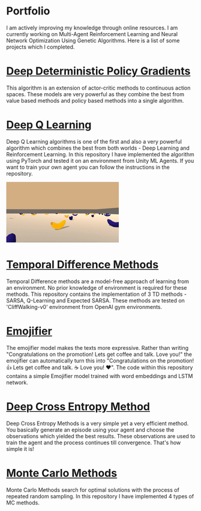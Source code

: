 # Portfolio

I am actively improving my knowledge through online resources. I am currently working on Multi-Agent Reinforcement Learning and Neural Network Optimization Using Genetic Algorithms. Here is a list of some projects which I completed. 

# [Deep Deterministic Policy Gradients](https://github.com/Aamod1996/Deep-Deterministic-Policy-Gradients)

This algorithm is an extension of actor-critic methods to continuous action spaces. These models are very powerful as they combine the best from value based methods and policy based methods into a single algorithm.

# [Deep Q Learning](https://github.com/Aamod1996/Deep-Q-Learning)

Deep Q Learning algorithms is one of the first and also a very powerful algorithm which combines the best from both worlds - Deep Learning and Reinforcement Learning. In this repository I have implemented the algorithm using PyTorch and tested it on an environment from Unity ML Agents. If you want to train your own agent you can follow the instructions in the repository. 

![](/images/environment.gif)

# [Temporal Difference Methods](https://github.com/Aamod1996/Temporal-Difference-Methods)

Temporal Difference methods are a model-free approach of learning from an environment. No prior knowledge of environment is required for these methods. This repository contains the implementation of 3 TD methods - SARSA,  Q-Learning and Expected SARSA. These methods are tested on 'CliffWalking-v0' environment from OpenAI gym environments.

# [Emojifier](https://github.com/Aamod1996/Emojifier)

The emojifier model makes the texts more expressive. Rather than writing "Congratulations on the promotion! Lets get coffee and talk. Love you!" the emojifier can automatically turn this into "Congratulations on the promotion! 👍 Lets get coffee and talk. ☕️ Love you! ❤️". The code within this repository contains a simple Emojifier model trained with word embeddings and LSTM network.

# [Deep Cross Entropy Method](https://github.com/Aamod1996/Deep-Cross-Entropy-Method)

Deep Cross Entropy Methods is a very simple yet a very efficient method. You basically generate an episode using your agent and choose the observations which yielded the best results. These observations are used to train the agent and the process continues till convergence. That's how simple it is!

# [Monte Carlo Methods](https://github.com/Aamod1996/Monte-Carlo-Methods)

Monte Carlo Methods search for optimal solutions with the process of repeated random sampling. In this repository I have implemented 4 types of MC methods.
